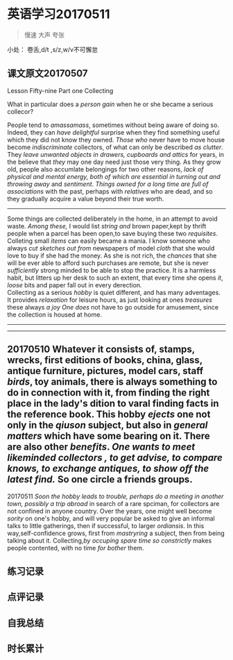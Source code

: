 # 英语学习20170511

> 慢速 大声 夸张

小处： 卷舌,d/t ,s/z,w/v不可懈怠

## 课文原文20170507

Lesson Fifty-nine   Part one  Collecting 

What in particular does a _person gain_ when he or she became a serious collecor?

People tend to _amassamass_, sometimes without being aware of doing so.
Indeed, they can _have_ _delightful_ surprise when they find something useful which they did not know they owned.
_Those who_  never have to move house become _indiscriminate_ collectors, of what can only be described _as clutter_.
They _leave unwanted objects in drawers, cupboards and attics_ for years, in the believe that _they_ may one day need just those very thing.
As they grow old, people also accumlate belongings for two other reasons, _lack of physical and mental energy,_ _both of which are essential in turning out and throwing away_ and _sentiment_.
_Things owned for a long time are full of associations_ with the past, perhaps with _relatives_ who are dead, and so they gradually acquire a value beyond their true worth. 

---

Some things are collected deliberately in the home, in an attempt to avoid waste.
_Among these,_ I would list _string_ _and_ brown paper,kept by thrift people when a parcel has been open,to save buying these two _requisites_.
Colleting small _items_ can easily became a mania.
I know someone who always _cut sketches out from_ newspapers of model _cloth_ that she would love to buy if she had the money. 
As she is not rich, the _chances_ that she will be ever able to afford such purchases are remote, but she is never _sufficiently_ strong minded to be able to stop the practice.
It is a harmless habit, but litters up her desk to such an extent, that every time she opens _it_, _loose_ bits and paper fall out in every derection.  
Collecting as a serious _hobby_ is quiet different, and has many adventages.
It provides _relaxation_ for leisure hours, as just looking at ones _treasures_ these always _a joy_
_One does_ not have to go outside for amusement, since the collection is housed at home.

---

---

20170510
Whatever it consists of, stamps, wrecks, first editions of books, china, glass, antique furniture, pictures, model cars, staff _birds_, toy animals, there is always something to do in connection with it, from finding the right place in the lady's dition   to varal finding facts in the reference book.
This hobby _ejects_ one not only in the _qiuson_ subject, but also in _general matters_ which have some bearing on it. 
There are also other _benefits_.
_One wants to meet likeminded collectors , to get advise, to compare knows, to exchange antiques, to show off the latest find._
So one circle a friends groups.
--- 
20170511
_Soon the hobby leads to trouble, perhaps do a meeting in another town, possibly a trip abroad_ in search of a rare spciman, for collectors are not confined in anyone country.
Over the years, one might well become  _sority_  on  one's hobby, and will very popular be asked to give an informal talks to little gatherings, then if successful, to larger _ordiansis_.
In this way,self-confidence grows, first from _mastryring_  a subject, then from being talking about it.
Collecting,_by occuping spare time so constrictly_ makes people contented, with no time _for bother_ them.

## 练习记录

## 点评记录
  

## 自我总结

## 时长累计
